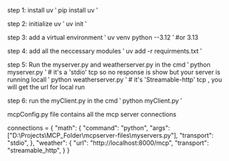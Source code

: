 step 1: install uv
  ‵ pip install uv ‵

step 2: initialize uv
  ‵ uv init ‵

step 3: add a virtual environment
   ‵ uv venv python --3.12 ‵ #or 3.13

step 4: add all the neccessary modules
    ‵ uv add -r requirments.txt ‵

step 5: Run the myserver.py and weatherserver.py in the cmd
    ‵ python myserver.py ‵  # it's a 'stdio' tcp so no response is show but your server is running locall
    ‵ python weatherserver.py ‵ # it's 'Streamable-http' tcp , you will  get the url for local run

step 6: run the myClient.py in the cmd
    ‵ python myClient.py ‵

mcpConfig.py file contains all the mcp server connections

connections = {
            "math": {
                "command": "python",
                "args": ["D:\\Projects\\MCP_Folder\\mcpserver-files\\myservers.py"],
                "transport": "stdio",
            },
            "weather": {
                "url": "http://localhost:8000/mcp",
                "transport": "streamable_http",
            }
        }
